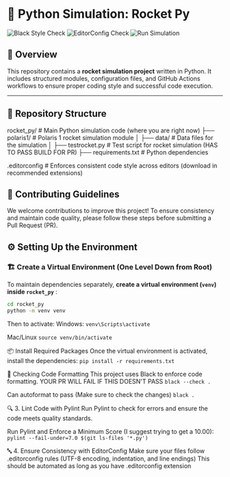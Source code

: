 # 🚀 Python Simulation: Rocket Py

![Black Style Check](https://github.com/Five-Dynamics/rocket-flight-sim/actions/workflows/python-black-style-enforce.yaml/badge.svg) ![EditorConfig Check](https://github.com/Five-Dynamics/rocket-flight-sim/actions/workflows/python-editor-config.yaml/badge.svg) ![Run Simulation](https://github.com/Five-Dynamics/rocket-flight-sim/actions/workflows/python-test_build.yaml/badge.svg)

## 📌 Overview
This repository contains a **rocket simulation project** written in Python. It includes structured modules, configuration files, and GitHub Actions workflows to ensure proper coding style and successful code execution.

---

## 📂 **Repository Structure**
rocket_py/ # Main Python simulation code (where you are right now)
 ├── polaris1/ # Polaris 1 rocket simulation module │ ├── data/ # Data files for the simulation │
 ├── testrocket.py # Test script for rocket simulation (HAS TO PASS BUILD FOR PR)
 ├── requirements.txt # Python dependencies

.editorconfig # Enforces consistent code style across editors (download in recommended extensions)


## 🤝 Contributing Guidelines

We welcome contributions to improve this project! To ensure consistency and maintain code quality, please follow these steps before submitting a Pull Request (PR).

## ⚙️ **Setting Up the Environment**
### 🏗️ **Create a Virtual Environment (One Level Down from Root)**
To maintain dependencies separately, **create a virtual environment (`venv`) inside `rocket_py`** :
```sh
cd rocket_py
python -m venv venv
```
Then to activate:
Windows:
`venv\Scripts\activate`

Mac/Linux
`source venv/bin/activate`

📦 Install Required Packages
Once the virtual environment is activated, install the dependencies:
`pip install -r requirements.txt`

🎨 Checking Code Formatting
This project uses Black to enforce code formatting. YOUR PR WILL FAIL IF THIS DOESN'T PASS
`black --check .`

Can autoformat to pass (Make sure to check the changes)
`black .`

🔍 3. Lint Code with Pylint
Run Pylint to check for errors and ensure the code meets quality standards.

Run Pylint and Enforce a Minimum Score (I suggest trying to get a 10.00):
`pylint --fail-under=7.0 $(git ls-files '*.py')`

🔤 4. Ensure Consistency with EditorConfig
Make sure your files follow .editorconfig rules (UTF-8 encoding, indentation, and line endings)
This should be automated as long as you have .editorconfig extension
